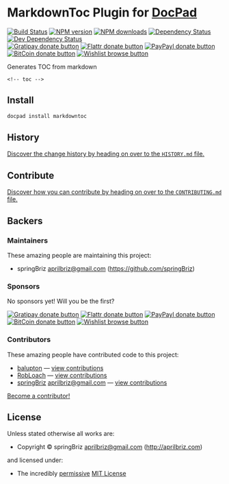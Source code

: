 # MarkdownToc Plugin for [DocPad](http://docpad.org)

<!-- BADGES/ -->

[![Build Status](https://img.shields.io/travis/springbriz/docpad-plugin-markdowntoc/master.svg)](http://travis-ci.org/springbriz/docpad-plugin-markdowntoc "Check this project's build status on TravisCI")
[![NPM version](https://img.shields.io/npm/v/docpad-plugin-markdowntoc.svg)](https://npmjs.org/package/docpad-plugin-markdowntoc "View this project on NPM")
[![NPM downloads](https://img.shields.io/npm/dm/docpad-plugin-markdowntoc.svg)](https://npmjs.org/package/docpad-plugin-markdowntoc "View this project on NPM")
[![Dependency Status](https://img.shields.io/david/springbriz/docpad-plugin-markdowntoc.svg)](https://david-dm.org/springbriz/docpad-plugin-markdowntoc)
[![Dev Dependency Status](https://img.shields.io/david/dev/springbriz/docpad-plugin-markdowntoc.svg)](https://david-dm.org/springbriz/docpad-plugin-markdowntoc#info=devDependencies)<br/>
[![Gratipay donate button](https://img.shields.io/gratipay/docpad.svg)](https://www.gratipay.com/docpad/ "Donate weekly to this project using Gratipay")
[![Flattr donate button](https://img.shields.io/badge/flattr-donate-yellow.svg)](http://flattr.com/thing/344188/balupton-on-Flattr "Donate monthly to this project using Flattr")
[![PayPayl donate button](https://img.shields.io/badge/paypal-donate-yellow.svg)](https://www.paypal.com/cgi-bin/webscr?cmd=_s-xclick&hosted_button_id=QB8GQPZAH84N6 "Donate once-off to this project using Paypal")
[![BitCoin donate button](https://img.shields.io/badge/bitcoin-donate-yellow.svg)](https://coinbase.com/checkouts/9ef59f5479eec1d97d63382c9ebcb93a "Donate once-off to this project using BitCoin")
[![Wishlist browse button](https://img.shields.io/badge/wishlist-donate-yellow.svg)](http://amzn.com/w/2F8TXKSNAFG4V "Buy an item on our wishlist for us")

<!-- /BADGES -->


Generates TOC from markdown

`<!-- toc -->`

<!-- INSTALL/ -->

## Install

``` bash
docpad install markdowntoc
```

<!-- /INSTALL -->


<!-- HISTORY/ -->

## History
[Discover the change history by heading on over to the `HISTORY.md` file.](https://github.com/springbriz/docpad-plugin-markdowntoc/blob/master/HISTORY.md#files)

<!-- /HISTORY -->


<!-- CONTRIBUTE/ -->

## Contribute

[Discover how you can contribute by heading on over to the `CONTRIBUTING.md` file.](https://github.com/springbriz/docpad-plugin-markdowntoc/blob/master/CONTRIBUTING.md#files)

<!-- /CONTRIBUTE -->


<!-- BACKERS/ -->

## Backers

### Maintainers

These amazing people are maintaining this project:

- springBriz <aprilbriz@gmail.com> (https://github.com/springBriz)

### Sponsors

No sponsors yet! Will you be the first?

[![Gratipay donate button](https://img.shields.io/gratipay/docpad.svg)](https://www.gratipay.com/docpad/ "Donate weekly to this project using Gratipay")
[![Flattr donate button](https://img.shields.io/badge/flattr-donate-yellow.svg)](http://flattr.com/thing/344188/balupton-on-Flattr "Donate monthly to this project using Flattr")
[![PayPayl donate button](https://img.shields.io/badge/paypal-donate-yellow.svg)](https://www.paypal.com/cgi-bin/webscr?cmd=_s-xclick&hosted_button_id=QB8GQPZAH84N6 "Donate once-off to this project using Paypal")
[![BitCoin donate button](https://img.shields.io/badge/bitcoin-donate-yellow.svg)](https://coinbase.com/checkouts/9ef59f5479eec1d97d63382c9ebcb93a "Donate once-off to this project using BitCoin")
[![Wishlist browse button](https://img.shields.io/badge/wishlist-donate-yellow.svg)](http://amzn.com/w/2F8TXKSNAFG4V "Buy an item on our wishlist for us")

### Contributors

These amazing people have contributed code to this project:

- [balupton](https://github.com/balupton) — [view contributions](https://github.com/springbriz/docpad-plugin-markdowntoc/commits?author=balupton)
- [RobLoach](https://github.com/RobLoach) — [view contributions](https://github.com/springbriz/docpad-plugin-markdowntoc/commits?author=RobLoach)
- [springBriz](https://github.com/springBriz) <aprilbriz@gmail.com> — [view contributions](https://github.com/springbriz/docpad-plugin-markdowntoc/commits?author=springBriz)

[Become a contributor!](https://github.com/springbriz/docpad-plugin-markdowntoc/blob/master/CONTRIBUTING.md#files)

<!-- /BACKERS -->


<!-- LICENSE/ -->

## License

Unless stated otherwise all works are:

- Copyright &copy; springBriz <aprilbriz@gmail.com> (http://aprilbriz.com)

and licensed under:

- The incredibly [permissive](http://en.wikipedia.org/wiki/Permissive_free_software_licence) [MIT License](http://opensource.org/licenses/mit-license.php)

<!-- /LICENSE -->


